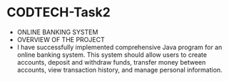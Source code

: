 # CODTECH-Task2
* ONLINE BANKING SYSTEM
 * OVERVIEW OF THE PROJECT 
  * I have successfully implemented comprehensive Java program for an online banking system. This system should
allow users to create accounts, deposit and withdraw funds, transfer money between
accounts, view transaction history, and manage personal information.
